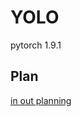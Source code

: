 # YOLO

pytorch 1.9.1

## Plan
[in out planning](https://www.notion.so/code-caac4024a8a64e30824d3a36623f871b)
